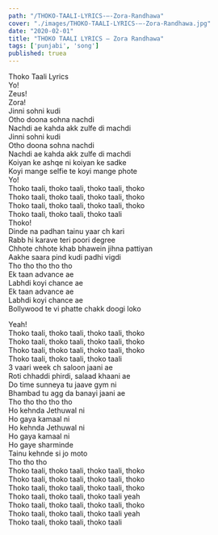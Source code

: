 ```yaml
---
path: "/THOKO-TAALI-LYRICS-–-Zora-Randhawa"
cover: "./images/THOKO-TAALI-LYRICS-–-Zora-Randhawa.jpg"
date: "2020-02-01"
title: "THOKO TAALI LYRICS – Zora Randhawa"
tags: ['punjabi', 'song']
published: truea
---
```

  
Thoko Taali Lyrics  
Yo!  
Zeus!  
Zora!  
Jinni sohni kudi  
Otho doona sohna nachdi  
Nachdi ae kahda akk zulfe di machdi  
Jinni sohni kudi  
Otho doona sohna nachdi  
Nachdi ae kahda akk zulfe di machdi  
Koiyan ke ashqe ni koiyan ke sadke  
Koyi mange selfie te koyi mange phote  
Yo!  
Thoko taali, thoko taali, thoko taali, thoko  
Thoko taali, thoko taali, thoko taali, thoko  
Thoko taali, thoko taali, thoko taali, thoko  
Thoko taali, thoko taali, thoko taali  
Thoko!  
Dinde na padhan tainu yaar ch kari  
Rabb hi karave teri poori degree  
Chhote chhote khab bhawein jihna pattiyan  
Aakhe saara pind kudi padhi vigdi  
Tho tho tho tho tho  
Ek taan advance ae  
Labhdi koyi chance ae  
Ek taan advance ae  
Labhdi koyi chance ae  
Bollywood te vi phatte chakk doogi loko  
  
  
  
  
  
  
Yeah!  
Thoko taali, thoko taali, thoko taali, thoko  
Thoko taali, thoko taali, thoko taali, thoko  
Thoko taali, thoko taali, thoko taali, thoko  
Thoko taali, thoko taali, thoko taali  
3 vaari week ch saloon jaani ae  
Roti chhaddi phirdi, salaad khaani ae  
Do time sunneya tu jaave gym ni  
Bhambad tu agg da banayi jaani ae  
Tho tho tho tho tho  
Ho kehnda Jethuwal ni  
Ho gaya kamaal ni  
Ho kehnda Jethuwal ni  
Ho gaya kamaal ni  
Ho gaye sharminde  
Tainu kehnde si jo moto  
Tho tho tho  
Thoko taali, thoko taali, thoko taali, thoko  
Thoko taali, thoko taali, thoko taali, thoko  
Thoko taali, thoko taali, thoko taali, thoko  
Thoko taali, thoko taali, thoko taali yeah  
Thoko taali, thoko taali, thoko taali, thoko  
Thoko taali, thoko taali, thoko taali yeah  
Thoko taali, thoko taali, thoko taali  
